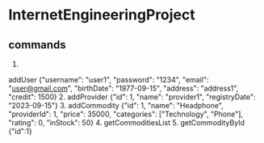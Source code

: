 # InternetEngineeringProject



## commands

1. 
addUser {"username": "user1", "password": "1234", "email": "user@gmail.com", "birthDate": "1977-09-15", "address": "address1", "credit": 1500}
2. 
addProvider {"id": 1, "name": "provider1", "registryDate": "2023-09-15"}
3. 
addCommodity {"id": 1, "name": "Headphone", "providerId": 1, "price": 35000, "categories": ["Technology", "Phone"], "rating": 0, "inStock": 50} 
4. 
getCommoditiesList
5. 
getCommodityById {"id":1}